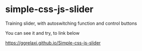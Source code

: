 # simple-css-js-slider

Training slider, with autoswitching function and control buttons

You can see it and try, to link below

https://ggrelaxi.github.io/Simple-css-js-slider

